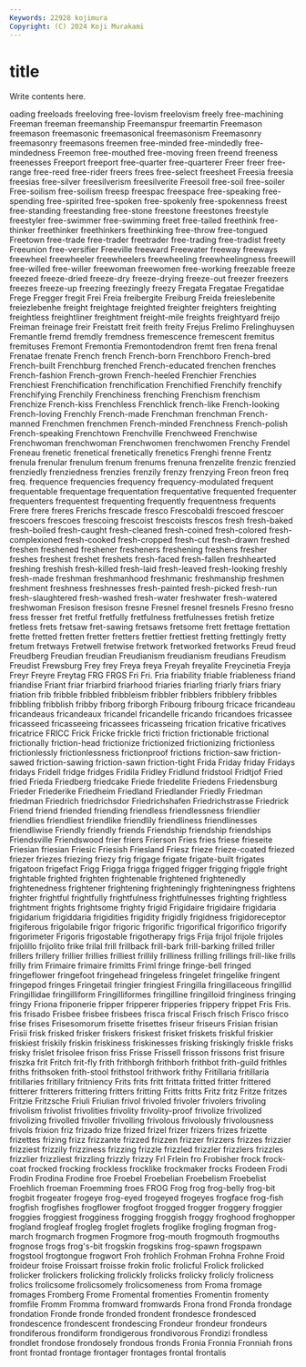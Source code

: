 ```yaml
---
Keywords: 22928 kojimura
Copyright: (C) 2024 Koji Murakami
---
```


# title

Write contents here.



oading freeloads freeloving free-lovism freelovism
freely free-machining Freeman freeman freemanship Freemanspur freemartin Freemason freemason freemasonic
freemasonical freemasonism Freemasonry freemasonry freemasons freemen free-minded free-mindedly free-mindedness Freemon
free-mouthed free-moving freen freend freeness freenesses Freeport freeport free-quarter free-quarterer
Freer freer free-range free-reed free-rider freers frees free-select freesheet Freesia
freesia freesias free-silver freesilverism freesilverite Freesoil free-soil free-soiler Free-soilism free-soilism
freesp freespac freespace free-speaking free-spending free-spirited free-spoken free-spokenly free-spokenness freest
free-standing freestanding free-stone freestone freestones freestyle freestyler free-swimmer free-swimming freet
free-tailed freethink free-thinker freethinker freethinkers freethinking free-throw free-tongued Freetown free-trade
free-trader freetrader free-trading free-tradist freety Freeunion free-versifier Freeville freeward Freewater
freeway freeways freewheel freewheeler freewheelers freewheeling freewheelingness freewill free-willed free-willer
freewoman freewomen free-working freezable freeze freezed freeze-dried freeze-dry freeze-drying freeze-out
freezer freezers freezes freeze-up freezing freezingly freezy Fregata Fregatae Fregatidae
Frege Fregger fregit Frei Freia freibergite Freiburg Freida freieslebenite freiezlebenhe
freight freightage freighted freighter freighters freighting freightless freightliner freightment freight-mile
freights freightyard freijo Freiman freinage freir Freistatt freit freith freity
Frejus Frelimo Frelinghuysen Fremantle fremd fremdly fremdness fremescence fremescent fremitus
fremituses Fremont Fremontia Fremontodendron fremt fren frena frenal Frenatae frenate
French french French-born Frenchboro French-bred French-built Frenchburg frenched French-educated frenchen
frenches French-fashion French-grown French-heeled Frenchier Frenchies Frenchiest Frenchification frenchification Frenchified
Frenchify frenchify Frenchifying Frenchily Frenchiness frenching Frenchism frenchism Frenchize French-kiss
Frenchless Frenchlick french-like French-looking French-loving Frenchly French-made Frenchman frenchman French-manned
Frenchmen frenchmen French-minded Frenchness French-polish French-speaking Frenchtown Frenchville Frenchweed Frenchwise
Frenchwoman frenchwoman Frenchwomen frenchwomen Frenchy Frendel Freneau frenetic frenetical frenetically
frenetics Frenghi frenne Frentz frenula frenular frenulum frenum frenums frenuna
frenzelite frenzic frenzied frenziedly frenziedness frenzies frenzily frenzy frenzying Freon
freon freq freq. frequence frequencies frequency frequency-modulated frequent frequentable frequentage
frequentation frequentative frequented frequenter frequenters frequentest frequenting frequently frequentness frequents
Frere frere freres Frerichs frescade fresco Frescobaldi frescoed frescoer frescoers
frescoes frescoing frescoist frescoists frescos fresh fresh-baked fresh-boiled fresh-caught fresh-cleaned
fresh-coined fresh-colored fresh-complexioned fresh-cooked fresh-cropped fresh-cut fresh-drawn freshed freshen freshened
freshener fresheners freshening freshens fresher freshes freshest freshet freshets fresh-faced
fresh-fallen freshhearted freshing freshish fresh-killed fresh-laid fresh-leaved fresh-looking freshly fresh-made
freshman freshmanhood freshmanic freshmanship freshmen freshment freshness freshnesses fresh-painted fresh-picked
fresh-run fresh-slaughtered fresh-washed fresh-water freshwater fresh-watered freshwoman Fresison fresison fresne
Fresnel fresnel fresnels Fresno fresno fress fresser fret fretful fretfully
fretfulness fretfulnesses fretish fretize fretless frets fretsaw fret-sawing fretsaws fretsome
frett frettage frettation frette fretted fretten fretter fretters frettier frettiest
fretting frettingly fretty fretum fretways Fretwell fretwise fretwork fretworked fretworks
Freud freud Freudberg Freudian freudian Freudianism freudianism freudians Freudism Freudist
Frewsburg Frey frey Freya freya Freyah freyalite Freycinetia Freyja Freyr
Freyre Freytag FRG FRGS Fri Fri. Fria friability friable friableness
friand friandise Friant friar friarbird friarhood friaries friarling friarly friars
friary friation frib fribble fribbled fribbleism fribbler fribblers fribblery fribbles
fribbling fribblish fribby friborg friborgh Fribourg fribourg fricace fricandeau fricandeaus
fricandeaux fricandel fricandelle fricando fricandoes fricassee fricasseed fricasseeing fricassees fricasseing
frication fricative fricatives fricatrice FRICC Frick Fricke frickle fricti friction
frictionable frictional frictionally friction-head frictionize frictionized frictionizing frictionless frictionlessly frictionlessness
frictionproof frictions friction-saw friction-sawed friction-sawing friction-sawn friction-tight Frida Friday friday
Fridays fridays Fridell fridge fridges Fridila Fridley Fridlund fridstool Fridtjof
Fried fried Frieda Friedberg friedcake Friede friedelite Friedens Friedensburg Frieder
Friederike Friedheim Friedland Friedlander Friedly Friedman friedman Friedrich friedrichsdor Friedrichshafen
Friedrichstrasse Friedrick Friend friend friended friending friendless friendlessness friendlier friendlies
friendliest friendlike friendlily friendliness friendlinesses friendliwise Friendly friendly friends Friendship
friendship friendships Friendsville Friendswood frier friers Frierson Fries fries friese
frieseite Friesian friesian Friesic Friesish Friesland Friesz frieze frieze-coated friezed
friezer friezes friezing friezy frig frigage frigate frigate-built frigates frigatoon
frigefact Frigg Frigga frigga frigged frigger frigging friggle fright frightable
frighted frighten frightenable frightened frightenedly frightenedness frightener frightening frighteningly frighteningness
frightens frighter frightful frightfully frightfulness frightfulnesses frighting frightless frightment frights
frightsome frighty frigid Frigidaire frigidaire frigidaria frigidarium frigiddaria frigidities frigidity
frigidly frigidness frigidoreceptor frigiferous frigolabile frigor frigoric frigorific frigorifical frigorifico
frigorify frigorimeter Frigoris frigostable frigotherapy frigs Frija frijol frijole frijoles
frijolillo frijolito frike frilal frill frillback frill-bark frill-barking frilled friller
frillers frillery frillier frillies frilliest frillily frilliness frilling frillings frill-like
frills frilly frim Frimaire frimaire frimitts Friml fringe fringe-bell fringed
fringeflower fringefoot fringehead fringeless fringelet fringelike fringent fringepod fringes Fringetail
fringier fringiest Fringilla fringillaceous fringillid Fringillidae fringilliform Fringilliformes fringilline fringilloid
fringiness fringing fringy Friona friponerie fripper fripperer fripperies frippery frippet
Fris Fris. fris frisado Frisbee frisbee frisbees frisca friscal Frisch
frisch Frisco frisco frise frises Frisesomorum frisette frisettes friseur friseurs
Frisian frisian Frisii frisk frisked frisker friskers friskest frisket friskets
friskful friskier friskiest friskily friskin friskiness friskinesses frisking friskingly friskle
frisks frisky frislet frisolee frison friss Frisse Frissell frisson frissons
frist frisure friszka frit Fritch frit-fly frith frithborgh frithborh frithbot
frith-guild frithles friths frithsoken frith-stool frithstool frithwork frithy Fritillaria fritillaria
fritillaries fritillary fritniency Frits frits fritt frittata fritted fritter frittered
fritterer fritterers frittering fritters fritting Fritts fritts Fritz fritz Fritze
fritzes Fritzie Fritzsche Friuli Friulian frivol frivoled frivoler frivolers frivoling
frivolism frivolist frivolities frivolity frivolity-proof frivolize frivolized frivolizing frivolled frivoller
frivolling frivolous frivolously frivolousness frivols frixion friz frizado frize frized
frizel frizer frizers frizes frizette frizettes frizing frizz frizzante frizzed
frizzen frizzer frizzers frizzes frizzier frizziest frizzily frizziness frizzing frizzle
frizzled frizzler frizzlers frizzles frizzlier frizzliest frizzling frizzly frizzy Frl
Frlein fro Frobisher frock frock-coat frocked frocking frockless frocklike frockmaker
frocks Frodeen Frodi Frodin Frodina Frodine froe Froebel Froebelian Froebelism
Froebelist Froehlich froeman Froemming froes FROG Frog frog frog-belly frog-bit
frogbit frogeater frogeye frog-eyed frogeyed frogeyes frogface frog-fish frogfish frogfishes
frogflower frogfoot frogged frogger froggery froggier froggies froggiest frogginess frogging
froggish froggy froghood froghopper frogland frogleaf frogleg froglet froglets froglike
frogling frogman frog-march frogmarch frogmen Frogmore frog-mouth frogmouth frogmouths frognose
frogs frog's-bit frogskin frogskins frog-spawn frogspawn frogstool frogtongue frogwort Froh
frohlich Frohman Frohna Frohne Froid froideur froise Froissart froisse frokin
frolic frolicful Frolick frolicked frolicker frolickers frolicking frolickly frolicks frolicky
frolicly frolicness frolics frolicsome frolicsomely frolicsomeness from Froma fromage fromages
Fromberg Frome Fromental fromenties Fromentin fromenty fromfile Fromm Fromma fromward
fromwards Frona frond Fronda frondage frondation Fronde fronde fronded frondent
frondesce frondesced frondescence frondescent frondescing Frondeur frondeur frondeurs frondiferous frondiform
frondigerous frondivorous Frondizi frondless frondlet frondose frondosely frondous fronds Fronia
Fronnia Fronniah frons front frontad frontage frontager frontages frontal frontalis
